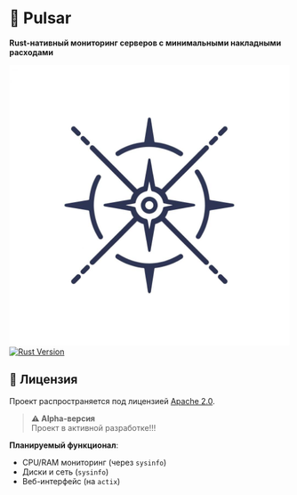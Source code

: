 # 🚀 Pulsar 
**Rust-нативный мониторинг серверов с минимальными накладными расходами**  

![PulsarLogo](image.jpeg)
[![Rust Version](https://img.shields.io/badge/rustc-1.70+-blue.svg)](https://releases.rs/docs/1.70.0)

## 📜 Лицензия
Проект распространяется под лицензией [Apache 2.0](LICENSE).

> **⚠️ Alpha-версия**  
> Проект в активной разработке!!! 

**Планируемый функционал**:
- CPU/RAM мониторинг (через `sysinfo`)
- Диски и сеть (`sysinfo`)
- Веб-интерфейс (на `actix`)
